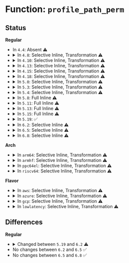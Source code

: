 # Function: <code>profile_path_perm</code>

## Status
<b>Regular</b>
<ul>
<li>
In <code>4.4</code>: Absent ⚠️
</li>
<li>
<details>
<summary>In <code>4.8</code>: Selective Inline, Transformation ⚠️</summary>

**Collision:** Unique Static

**Inline:** Selective

**Transformation:** True

**Instances:**

```
In security/apparmor/file.c (ffffffff813c349d)
Location: security/apparmor/file.c:301
Inline: True
Inline callers:
  - security/apparmor/file.c:aa_file_perm
  - security/apparmor/file.c:aa_file_perm
  - security/apparmor/file.c:aa_path_perm
Direct callers:
  - security/apparmor/file.c:aa_file_perm
  - security/apparmor/file.c:aa_file_perm
  - security/apparmor/file.c:aa_path_perm
```
**Symbols:**

```
ffffffff813c2f70-ffffffff813c3010: profile_path_perm.part.7 (STB_LOCAL)
```
</details>
</li>
<li>
<details>
<summary>In <code>4.10</code>: Selective Inline, Transformation ⚠️</summary>

**Collision:** Unique Static

**Inline:** Selective

**Transformation:** True

**Instances:**

```
In security/apparmor/file.c (ffffffff813da9b6)
Location: security/apparmor/file.c:301
Inline: True
Inline callers:
  - security/apparmor/file.c:aa_file_perm
  - security/apparmor/file.c:aa_file_perm
  - security/apparmor/file.c:aa_file_perm
  - security/apparmor/file.c:aa_path_perm
Direct callers:
  - security/apparmor/file.c:aa_file_perm
  - security/apparmor/file.c:aa_file_perm
  - security/apparmor/file.c:aa_file_perm
  - security/apparmor/file.c:aa_path_perm
```
**Symbols:**

```
ffffffff813da480-ffffffff813da520: profile_path_perm.part.7 (STB_LOCAL)
```
</details>
</li>
<li>
<details>
<summary>In <code>4.13</code>: Selective Inline, Transformation ⚠️</summary>

**Collision:** Unique Static

**Inline:** Selective

**Transformation:** True

**Instances:**

```
In security/apparmor/file.c (ffffffff813eb9c3)
Location: security/apparmor/file.c:304
Inline: True
Inline callers:
  - security/apparmor/file.c:aa_file_perm
  - security/apparmor/file.c:aa_file_perm
  - security/apparmor/file.c:aa_file_perm
  - security/apparmor/file.c:aa_path_perm
Direct callers:
  - security/apparmor/file.c:aa_file_perm
  - security/apparmor/file.c:aa_file_perm
  - security/apparmor/file.c:aa_file_perm
  - security/apparmor/file.c:aa_path_perm
```
**Symbols:**

```
ffffffff813eb5c0-ffffffff813eb65c: profile_path_perm.part.7 (STB_LOCAL)
```
</details>
</li>
<li>
<details>
<summary>In <code>4.15</code>: Selective Inline, Transformation ⚠️</summary>

**Collision:** Unique Static

**Inline:** Selective

**Transformation:** True

**Instances:**

```
In security/apparmor/file.c (ffffffff81413303)
Location: security/apparmor/file.c:298
Inline: True
Inline callers:
  - security/apparmor/file.c:aa_file_perm
  - security/apparmor/file.c:aa_file_perm
  - security/apparmor/file.c:aa_file_perm
  - security/apparmor/file.c:aa_path_perm
Direct callers:
  - security/apparmor/file.c:aa_file_perm
  - security/apparmor/file.c:aa_file_perm
  - security/apparmor/file.c:aa_file_perm
  - security/apparmor/file.c:aa_path_perm
```
**Symbols:**

```
ffffffff81412f00-ffffffff81412f9c: profile_path_perm.part.7 (STB_LOCAL)
```
</details>
</li>
<li>
<details>
<summary>In <code>4.18</code>: Selective Inline, Transformation ⚠️</summary>

**Collision:** Unique Static

**Inline:** Selective

**Transformation:** True

**Instances:**

```
In security/apparmor/file.c (ffffffff81445688)
Location: security/apparmor/file.c:298
Inline: True
Inline callers:
  - security/apparmor/file.c:aa_file_perm
  - security/apparmor/file.c:aa_file_perm
  - security/apparmor/file.c:aa_file_perm
  - security/apparmor/file.c:aa_path_perm
Direct callers:
  - security/apparmor/file.c:aa_file_perm
  - security/apparmor/file.c:aa_file_perm
  - security/apparmor/file.c:aa_file_perm
  - security/apparmor/file.c:aa_path_perm
```
**Symbols:**

```
ffffffff81445290-ffffffff8144532c: profile_path_perm.part.10 (STB_LOCAL)
```
</details>
</li>
<li>
<details>
<summary>In <code>5.0</code>: Selective Inline, Transformation ⚠️</summary>

**Collision:** Unique Static

**Inline:** Selective

**Transformation:** True

**Instances:**

```
In security/apparmor/file.c (ffffffff8146257f)
Location: security/apparmor/file.c:299
Inline: True
Inline callers:
  - security/apparmor/file.c:aa_file_perm
  - security/apparmor/file.c:aa_file_perm
  - security/apparmor/file.c:aa_file_perm
  - security/apparmor/file.c:aa_path_perm
Direct callers:
  - security/apparmor/file.c:aa_file_perm
  - security/apparmor/file.c:aa_file_perm
  - security/apparmor/file.c:aa_file_perm
  - security/apparmor/file.c:aa_path_perm
```
**Symbols:**

```
ffffffff81462180-ffffffff8146221c: profile_path_perm.part.10 (STB_LOCAL)
```
</details>
</li>
<li>
<details>
<summary>In <code>5.3</code>: Selective Inline, Transformation ⚠️</summary>

**Collision:** Unique Static

**Inline:** Selective

**Transformation:** True

**Instances:**

```
In security/apparmor/file.c (ffffffff8148f852)
Location: security/apparmor/file.c:295
Inline: True
Inline callers:
  - security/apparmor/file.c:aa_file_perm
  - security/apparmor/file.c:aa_file_perm
  - security/apparmor/file.c:aa_file_perm
  - security/apparmor/file.c:aa_path_perm
Direct callers:
  - security/apparmor/file.c:aa_file_perm
  - security/apparmor/file.c:aa_file_perm
  - security/apparmor/file.c:aa_file_perm
  - security/apparmor/file.c:aa_path_perm
```
**Symbols:**

```
ffffffff8148f450-ffffffff8148f4ed: profile_path_perm.part.0 (STB_LOCAL)
```
</details>
</li>
<li>
<details>
<summary>In <code>5.4</code>: Selective Inline, Transformation ⚠️</summary>

**Collision:** Unique Static

**Inline:** Selective

**Transformation:** True

**Instances:**

```
In security/apparmor/file.c (ffffffff814a9712)
Location: security/apparmor/file.c:295
Inline: True
Inline callers:
  - security/apparmor/file.c:aa_file_perm
  - security/apparmor/file.c:aa_file_perm
  - security/apparmor/file.c:aa_file_perm
  - security/apparmor/file.c:aa_path_perm
Direct callers:
  - security/apparmor/file.c:aa_file_perm
  - security/apparmor/file.c:aa_file_perm
  - security/apparmor/file.c:aa_file_perm
  - security/apparmor/file.c:aa_path_perm
```
**Symbols:**

```
ffffffff814a9310-ffffffff814a93ad: profile_path_perm.part.0 (STB_LOCAL)
```
</details>
</li>
<li>
<details>
<summary>In <code>5.8</code>: Full Inline ⚠️</summary>

**Collision:** Unique Static

**Inline:** Full

**Transformation:** False

**Instances:**

```
In security/apparmor/file.c (ffffffff81506adc)
Location: security/apparmor/file.c:295
Inline: True
Inline callers:
  - security/apparmor/file.c:__file_path_perm
  - security/apparmor/file.c:__file_path_perm
  - security/apparmor/file.c:__file_path_perm
  - security/apparmor/file.c:__file_path_perm
  - security/apparmor/file.c:__file_path_perm
  - security/apparmor/file.c:__file_path_perm
  - security/apparmor/file.c:aa_path_perm
  - security/apparmor/file.c:aa_path_perm
```
</details>
</li>
<li>
<details>
<summary>In <code>5.11</code>: Full Inline ⚠️</summary>

**Collision:** Unique Static

**Inline:** Full

**Transformation:** False

**Instances:**

```
In security/apparmor/file.c (ffffffff81523bcc)
Location: security/apparmor/file.c:284
Inline: True
Inline callers:
  - security/apparmor/file.c:__file_path_perm
  - security/apparmor/file.c:__file_path_perm
  - security/apparmor/file.c:__file_path_perm
  - security/apparmor/file.c:__file_path_perm
  - security/apparmor/file.c:__file_path_perm
  - security/apparmor/file.c:__file_path_perm
  - security/apparmor/file.c:aa_path_perm
  - security/apparmor/file.c:aa_path_perm
```
</details>
</li>
<li>
<details>
<summary>In <code>5.13</code>: Full Inline ⚠️</summary>

**Collision:** Unique Static

**Inline:** Full

**Transformation:** False

**Instances:**

```
In security/apparmor/file.c (ffffffff81529dc6)
Location: security/apparmor/file.c:286
Inline: True
Inline callers:
  - security/apparmor/file.c:__file_path_perm
  - security/apparmor/file.c:__file_path_perm
  - security/apparmor/file.c:__file_path_perm
  - security/apparmor/file.c:__file_path_perm
  - security/apparmor/file.c:__file_path_perm
  - security/apparmor/file.c:__file_path_perm
  - security/apparmor/file.c:aa_path_perm
  - security/apparmor/file.c:aa_path_perm
```
</details>
</li>
<li>
<details>
<summary>In <code>5.15</code>: Full Inline ⚠️</summary>

**Collision:** Unique Static

**Inline:** Full

**Transformation:** False

**Instances:**

```
In security/apparmor/file.c (ffffffff81588166)
Location: security/apparmor/file.c:286
Inline: True
Inline callers:
  - security/apparmor/file.c:__file_path_perm
  - security/apparmor/file.c:__file_path_perm
  - security/apparmor/file.c:__file_path_perm
  - security/apparmor/file.c:__file_path_perm
  - security/apparmor/file.c:__file_path_perm
  - security/apparmor/file.c:__file_path_perm
  - security/apparmor/file.c:aa_path_perm
  - security/apparmor/file.c:aa_path_perm
```
</details>
</li>
<li>
<details>
<summary>In <code>5.19</code>: ✅</summary>

```c
int profile_path_perm(const char *op, struct aa_profile *profile, const struct path *path, char *buffer, u32 request, struct path_cond *cond, int flags, struct aa_perms *perms);
```

**Collision:** Unique Static

**Inline:** No

**Transformation:** False

**Instances:**

```
In security/apparmor/file.c (ffffffff81628680)
Location: security/apparmor/file.c:245
Inline: False
Direct callers:
  - security/apparmor/file.c:__file_path_perm
  - security/apparmor/file.c:__file_path_perm
  - security/apparmor/file.c:__file_path_perm
  - security/apparmor/file.c:aa_path_perm
```
**Symbols:**

```
ffffffff81628680-ffffffff8162873c: profile_path_perm (STB_LOCAL)
```
</details>
</li>
<li>
<details>
<summary>In <code>6.2</code>: Selective Inline ⚠️</summary>

```c
int profile_path_perm(const char *op, const struct cred *subj_cred, struct aa_profile *profile, const struct path *path, char *buffer, u32 request, struct path_cond *cond, int flags, struct aa_perms *perms, bool prompt);
```

**Collision:** Unique Static

**Inline:** Selective

**Transformation:** False

**Instances:**

```
In security/apparmor/file.c (ffffffff816dd319)
Location: security/apparmor/file.c:370
Inline: True
Inline callers:
  - security/apparmor/file.c:aa_path_perm
Direct callers:
  - security/apparmor/file.c:__file_path_perm
  - security/apparmor/file.c:__file_path_perm
  - security/apparmor/file.c:__file_path_perm
```
**Symbols:**

```
ffffffff816dcdf0-ffffffff816dced0: profile_path_perm (STB_LOCAL)
```
</details>
</li>
<li>
<details>
<summary>In <code>6.5</code>: Selective Inline ⚠️</summary>

```c
int profile_path_perm(const char *op, const struct cred *subj_cred, struct aa_profile *profile, const struct path *path, char *buffer, u32 request, struct path_cond *cond, int flags, struct aa_perms *perms, bool prompt);
```

**Collision:** Unique Static

**Inline:** Selective

**Transformation:** False

**Instances:**

```
In security/apparmor/file.c (ffffffff81716929)
Location: security/apparmor/file.c:390
Inline: True
Inline callers:
  - security/apparmor/file.c:aa_path_perm
Direct callers:
  - security/apparmor/file.c:__file_path_perm
  - security/apparmor/file.c:__file_path_perm
  - security/apparmor/file.c:__file_path_perm
```
**Symbols:**

```
ffffffff817163f0-ffffffff817164d0: profile_path_perm (STB_LOCAL)
```
</details>
</li>
<li>
<details>
<summary>In <code>6.8</code>: Selective Inline ⚠️</summary>

```c
int profile_path_perm(const char *op, const struct cred *subj_cred, struct aa_profile *profile, const struct path *path, char *buffer, u32 request, struct path_cond *cond, int flags, struct aa_perms *perms, bool prompt);
```

**Collision:** Unique Static

**Inline:** Selective

**Transformation:** False

**Instances:**

```
In security/apparmor/file.c (ffffffff81755404)
Location: security/apparmor/file.c:397
Inline: True
Inline callers:
  - security/apparmor/file.c:aa_path_perm
Direct callers:
  - security/apparmor/file.c:__file_path_perm
  - security/apparmor/file.c:__file_path_perm
  - security/apparmor/file.c:__file_path_perm
```
**Symbols:**

```
ffffffff81754eb0-ffffffff81754f99: profile_path_perm (STB_LOCAL)
```
</details>
</li>
</ul>
<b>Arch</b>
<ul>
<li>
<details>
<summary>In <code>arm64</code>: Selective Inline, Transformation ⚠️</summary>

**Collision:** Unique Static

**Inline:** Selective

**Transformation:** True

**Instances:**

```
In security/apparmor/file.c (ffff8000105a00d0)
Location: security/apparmor/file.c:295
Inline: True
Inline callers:
  - security/apparmor/file.c:aa_file_perm
  - security/apparmor/file.c:aa_file_perm
  - security/apparmor/file.c:aa_file_perm
  - security/apparmor/file.c:aa_path_perm
Direct callers:
  - security/apparmor/file.c:aa_file_perm
  - security/apparmor/file.c:aa_file_perm
  - security/apparmor/file.c:aa_file_perm
  - security/apparmor/file.c:aa_path_perm
```
**Symbols:**

```
ffff80001059fc70-ffff80001059fd44: profile_path_perm.part.0 (STB_LOCAL)
```
</details>
</li>
<li>
<details>
<summary>In <code>armhf</code>: Selective Inline, Transformation ⚠️</summary>

**Collision:** Unique Static

**Inline:** Selective

**Transformation:** True

**Instances:**

```
In security/apparmor/file.c (c0750d60)
Location: security/apparmor/file.c:295
Inline: True
Inline callers:
  - security/apparmor/file.c:aa_file_perm
  - security/apparmor/file.c:aa_file_perm
  - security/apparmor/file.c:aa_file_perm
  - security/apparmor/file.c:aa_path_perm
Direct callers:
  - security/apparmor/file.c:aa_file_perm
  - security/apparmor/file.c:aa_file_perm
  - security/apparmor/file.c:aa_file_perm
  - security/apparmor/file.c:aa_path_perm
```
**Symbols:**

```
c0750910-c07509c4: profile_path_perm.part.0 (STB_LOCAL)
```
</details>
</li>
<li>
<details>
<summary>In <code>ppc64el</code>: Selective Inline, Transformation ⚠️</summary>

**Collision:** Unique Static

**Inline:** Selective

**Transformation:** True

**Instances:**

```
In security/apparmor/file.c (c00000000071a28c)
Location: security/apparmor/file.c:295
Inline: True
Inline callers:
  - security/apparmor/file.c:aa_file_perm
  - security/apparmor/file.c:aa_file_perm
  - security/apparmor/file.c:aa_file_perm
  - security/apparmor/file.c:aa_path_perm
Direct callers:
  - security/apparmor/file.c:aa_file_perm
  - security/apparmor/file.c:aa_file_perm
  - security/apparmor/file.c:aa_file_perm
  - security/apparmor/file.c:aa_path_perm
```
**Symbols:**

```
c000000000719ce0-c000000000719dc8: profile_path_perm.part.0 (STB_LOCAL)
```
</details>
</li>
<li>
<details>
<summary>In <code>riscv64</code>: Selective Inline, Transformation ⚠️</summary>

**Collision:** Unique Static

**Inline:** Selective

**Transformation:** True

**Instances:**

```
In security/apparmor/file.c (ffffffe0003eb186)
Location: security/apparmor/file.c:295
Inline: True
Inline callers:
  - security/apparmor/file.c:aa_file_perm
  - security/apparmor/file.c:aa_file_perm
  - security/apparmor/file.c:aa_file_perm
  - security/apparmor/file.c:aa_path_perm
Direct callers:
  - security/apparmor/file.c:aa_file_perm
  - security/apparmor/file.c:aa_file_perm
  - security/apparmor/file.c:aa_file_perm
  - security/apparmor/file.c:aa_path_perm
```
**Symbols:**

```
ffffffe0003eae08-ffffffe0003eae8c: profile_path_perm.part.0 (STB_LOCAL)
```
</details>
</li>
</ul>
<b>Flavor</b>
<ul>
<li>
<details>
<summary>In <code>aws</code>: Selective Inline, Transformation ⚠️</summary>

**Collision:** Unique Static

**Inline:** Selective

**Transformation:** True

**Instances:**

```
In security/apparmor/file.c (ffffffff814a1cf2)
Location: security/apparmor/file.c:295
Inline: True
Inline callers:
  - security/apparmor/file.c:aa_file_perm
  - security/apparmor/file.c:aa_file_perm
  - security/apparmor/file.c:aa_file_perm
  - security/apparmor/file.c:aa_path_perm
Direct callers:
  - security/apparmor/file.c:aa_file_perm
  - security/apparmor/file.c:aa_file_perm
  - security/apparmor/file.c:aa_file_perm
  - security/apparmor/file.c:aa_path_perm
```
**Symbols:**

```
ffffffff814a18f0-ffffffff814a198d: profile_path_perm.part.0 (STB_LOCAL)
```
</details>
</li>
<li>
<details>
<summary>In <code>azure</code>: Selective Inline, Transformation ⚠️</summary>

**Collision:** Unique Static

**Inline:** Selective

**Transformation:** True

**Instances:**

```
In security/apparmor/file.c (ffffffff81492712)
Location: security/apparmor/file.c:295
Inline: True
Inline callers:
  - security/apparmor/file.c:aa_file_perm
  - security/apparmor/file.c:aa_file_perm
  - security/apparmor/file.c:aa_file_perm
  - security/apparmor/file.c:aa_path_perm
Direct callers:
  - security/apparmor/file.c:aa_file_perm
  - security/apparmor/file.c:aa_file_perm
  - security/apparmor/file.c:aa_file_perm
  - security/apparmor/file.c:aa_path_perm
```
**Symbols:**

```
ffffffff81492310-ffffffff814923ad: profile_path_perm.part.0 (STB_LOCAL)
```
</details>
</li>
<li>
<details>
<summary>In <code>gcp</code>: Selective Inline, Transformation ⚠️</summary>

**Collision:** Unique Static

**Inline:** Selective

**Transformation:** True

**Instances:**

```
In security/apparmor/file.c (ffffffff8149dd92)
Location: security/apparmor/file.c:295
Inline: True
Inline callers:
  - security/apparmor/file.c:aa_file_perm
  - security/apparmor/file.c:aa_file_perm
  - security/apparmor/file.c:aa_file_perm
  - security/apparmor/file.c:aa_path_perm
Direct callers:
  - security/apparmor/file.c:aa_file_perm
  - security/apparmor/file.c:aa_file_perm
  - security/apparmor/file.c:aa_file_perm
  - security/apparmor/file.c:aa_path_perm
```
**Symbols:**

```
ffffffff8149d990-ffffffff8149da2d: profile_path_perm.part.0 (STB_LOCAL)
```
</details>
</li>
<li>
<details>
<summary>In <code>lowlatency</code>: Selective Inline, Transformation ⚠️</summary>

**Collision:** Unique Static

**Inline:** Selective

**Transformation:** True

**Instances:**

```
In security/apparmor/file.c (ffffffff814b6367)
Location: security/apparmor/file.c:295
Inline: True
Inline callers:
  - security/apparmor/file.c:aa_file_perm
  - security/apparmor/file.c:aa_file_perm
  - security/apparmor/file.c:aa_file_perm
  - security/apparmor/file.c:aa_path_perm
Direct callers:
  - security/apparmor/file.c:aa_file_perm
  - security/apparmor/file.c:aa_file_perm
  - security/apparmor/file.c:aa_file_perm
  - security/apparmor/file.c:aa_path_perm
```
**Symbols:**

```
ffffffff814b5f30-ffffffff814b5fcd: profile_path_perm.part.0 (STB_LOCAL)
```
</details>
</li>
</ul>

## Differences
<b>Regular</b>
<ul>
<li>
<details>
<summary>Changed between <code>5.19</code> and <code>6.2</code> ⚠️</summary>
<ul>
<li>
<b>Param added. </b>
<code>const struct cred *subj_cred</code>
</li>
<li>
<b>Param added. </b>
<code>bool prompt</code>
</li>
<li>
<b>Param reordered. </b>
<code>op, profile, path, buffer, request, cond, flags, perms</code> ➡️ <code>op, subj_cred, profile, path, buffer, request, cond, flags, perms, prompt</code>
</li>
</ul>
</details>
</li>
<li>
No changes between <code>6.2</code> and <code>6.5</code> ✅
</li>
<li>
No changes between <code>6.5</code> and <code>6.8</code> ✅
</li>
</ul>
